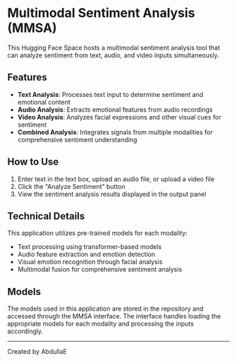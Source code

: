 # Multimodal Sentiment Analysis (MMSA)

This Hugging Face Space hosts a multimodal sentiment analysis tool that can analyze sentiment from text, audio, and video inputs simultaneously.

## Features

- **Text Analysis**: Processes text input to determine sentiment and emotional content
- **Audio Analysis**: Extracts emotional features from audio recordings
- **Video Analysis**: Analyzes facial expressions and other visual cues for sentiment
- **Combined Analysis**: Integrates signals from multiple modalities for comprehensive sentiment understanding

## How to Use

1. Enter text in the text box, upload an audio file, or upload a video file
2. Click the "Analyze Sentiment" button
3. View the sentiment analysis results displayed in the output panel

## Technical Details

This application utilizes pre-trained models for each modality:
- Text processing using transformer-based models
- Audio feature extraction and emotion detection
- Visual emotion recognition through facial analysis
- Multimodal fusion for comprehensive sentiment analysis

## Models

The models used in this application are stored in the repository and accessed through the MMSA interface. The interface handles loading the appropriate models for each modality and processing the inputs accordingly.

---

Created by AbdullaE 
